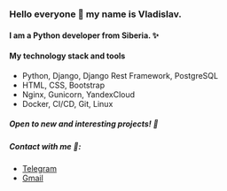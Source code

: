 ### Hello everyone 👋 my name is Vladislav. 
#### I am a Python developer from Siberia. ✨
#### My technology stack and tools
- Python, Django, Django Rest Framework, PostgreSQL
- HTML, CSS, Bootstrap
- Nginx, Gunicorn, YandexCloud
- Docker, CI/CD, Git, Linux

##### Open to new and interesting projects! 🔭
##### Contact with me 💬:
- [Telegram](https://t.me/ne_vladi)
- [Gmail](nestern8@gmail.com)
